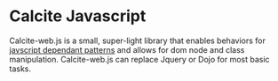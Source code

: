 <h1 class="trailer-0">Calcite Javascript</h1>

Calcite-web.js is a small, super-light library that enables behaviors for [javscript dependant patterns]({{relativePath}}/patterns/#javascript-dependant) and allows for dom node and class manipulation. Calcite-web.js can replace Jquery or Dojo for most basic tasks.
